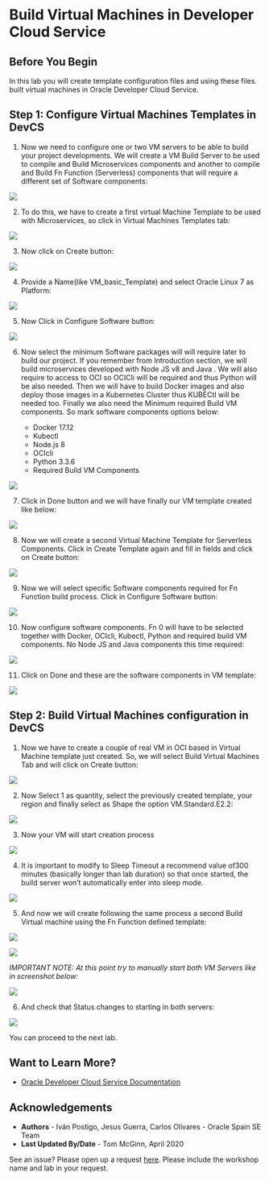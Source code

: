 # Build Virtual Machines in Developer Cloud Service

## Before You Begin

In this lab you will create template configuration files and using these files. built virtual machines in Oracle Developer Cloud Service.

## **Step 1**: Configure Virtual Machines Templates in DevCS

1. Now we need to configure one or two VM servers to be able to build your project developments. We will create a VM Build Server to be used to compile and Build Microservices components and another to compile and Build Fn Function (Serverless) components that will require a different set of Software components:

  ![](./images/image37.png " ")

2. To do this, we have to create a first virtual Machine Template to be used with Microservices, so click in Virtual Machines Templates tab:

  ![](./images/image38.png " ")

3. Now click on Create button:

  ![](./images/image39.png " ")

4. Provide a Name(like VM\_basic\_Template) and select Oracle Linux 7 as Platform:

  ![](./images/image40.png " ")

5. Now Click in Configure Software button:

  ![](./images/image41.png " ")

6. Now select the mínimum Software packages will will require later to build our project. If you remember from Introduction section, we will build microservices developed with Node JS v8 and Java . We will also require to access to OCI so OCICli will be required and thus Python will be also needed. Then we will have to build Docker images and also deploy those images in a Kubernetes Cluster thus KUBECtl will be needed too. Finally we also need the Minimum required Build VM components. So mark software components options below:

    - Docker 17.12
    - Kubectl
    - Node.js 8
    - OCIcli
    - Python 3.3.6
    - Required Build VM Components

  ![](./images/image42.png " ")

7. Click in Done button and we will have finally our VM template created like below:

  ![](./images/image43.png " ")

8. Now we will create a second Virtual Machine Template for Serverless Components. Click in Create Template again and fill in fields and click on Create button:

  ![](./images/image44.png " ")

9. Now we will select specific Software components required for Fn Function build process. Click in Configure Software button:

  ![](./images/image45.png " ")

10. Now configure software components. Fn 0 will have to be selected together with Docker, OCIcli, Kubectl, Python and required build VM
components. No Node JS and Java components this time required:

  ![](./images/image46.png " ")

11. Click on Done and these are the software components in VM template:

  ![](./images/image47.png " ")

## **Step 2**: Build Virtual Machines configuration in DevCS

1. Now we have to create a couple of real VM in OCI based in Virtual Machine template just created. So, we will select Build Virtual Machines Tab and will click on Create button:

  ![](./images/image48.png " ")

2. Now Select 1 as quantity, select the previously created template, your region and finally select as Shape the option VM.Standard.E2.2:

  ![](./images/image49.png " ")

3. Now your VM will start creation process

  ![](./images/image50.png " ")

4. It is important to modify to Sleep Timeout a recommend value of300 minutes (basically longer than lab duration) so that once started, the build server won’t automatically enter into sleep mode.

  ![](./images/image51.png " ")

5. And now we will create following the same process a second Build Virtual machine using the Fn Function defined template:

  ![](./images/image52.png " ")

  ![](./images/image53.png " ")

  *IMPORTANT NOTE: At this point try to manually start both VM Servers like in screenshot below:*

  ![](./images/image54.png " ")

6. And check that Status changes to starting in both servers:

  ![](./images/image55.png " ")

You can proceed to the next lab.

## Want to Learn More?

* [Oracle Developer Cloud Service Documentation](https://docs.oracle.com/en/cloud/paas/developer-cloud/index.html)

## Acknowledgements
* **Authors** -  Iván Postigo, Jesus Guerra, Carlos Olivares - Oracle Spain SE Team
* **Last Updated By/Date** - Tom McGinn, April 2020

See an issue?  Please open up a request [here](https://github.com/oracle/learning-library/issues). Please include the workshop name and lab in your request.
